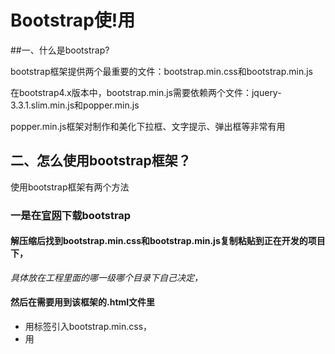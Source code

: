 # Bootstrap使!用

##一、什么是bootstrap?

bootstrap框架提供两个最重要的文件：bootstrap.min.css和bootstrap.min.js

在bootstrap4.x版本中，bootstrap.min.js需要依赖两个文件：jquery-3.3.1.slim.min.js和popper.min.js

popper.min.js框架对制作和美化下拉框、文字提示、弹出框等非常有用

## 二、怎么使用bootstrap框架？

使用bootstrap框架有两个方法

### 一是在[官网](https://getbootstrap.com/)下载bootstrap

#### 解压缩后找到bootstrap.min.css和bootstrap.min.js复制粘贴到正在开发的项目下，

*具体放在工程里面的哪一级哪个目录下自己决定，*

#### 然后在需要用到该框架的.html文件里

- 用<link>标签引入bootstrap.min.css，
- 用<script>标签引入bootstrap.min.js。

> 在引入bootstrap.min.js文件之前必须引入jquery-3.3.1.slim.min.js和popper.min.js（这两个文件需要自行去各自官网下载然后复制粘贴到正在开发的项目的任意位置）

```html
<!doctype html>
<html lang="en">
  <head>
    <!-- Required meta tags -->
    <meta charset="utf-8">
    <meta name="viewport" content="width=device-width, initial-scale=1, shrink-to-fit=no">
 
    <!-- Bootstrap CSS -->
    <link href="css/bootstrap.min.css" rel="stylesheet">
    <!--你自己写的样式文件，尽量不要放在bootstrap.min.css之前-->
    <link href="css/your-style.css" rel="stylesheet"> 
 
  </head>
  <body>
    <h1>Hello, world!</h1>
 
    <!-- jQuery first, then Popper.js, then Bootstrap JS -->
    <!--官方建议这三个<script>标签写在body结束标签之前，三个标签顺序不能搞乱-->
    <script src="js/jquery-3.3.1.slim.min.js"></script>
    <script src="js/popper.min.js"></script>
    <script src="js/bootstrap.min.js"></script>
  </body>
</html>
```

### 二是不需要下载任何文件，使用BootstrapCDN快速地将 Bootstrap 应用到你的项目中

```html
<!doctype html>
<html lang="en">
  <head>
    <!-- Required meta tags -->
    <meta charset="utf-8">
    <meta name="viewport" content="width=device-width, initial-scale=1, shrink-to-fit=no">
 
    <!-- Bootstrap CSS -->
    <link rel="stylesheet" href="https://stackpath.bootstrapcdn.com/bootstrap/4.2.1/css/bootstrap.min.css" integrity="sha384-GJzZqFGwb1QTTN6wy59ffF1BuGJpLSa9DkKMp0DgiMDm4iYMj70gZWKYbI706tWS" crossorigin="anonymous">
 
    <title>Hello, world!</title>
  </head>
  <body>
    <h1>Hello, world!</h1>
 
    <!-- Optional JavaScript -->
    <!-- jQuery first, then Popper.js, then Bootstrap JS -->
    <script src="https://code.jquery.com/jquery-3.3.1.slim.min.js" integrity="sha384-q8i/X+965DzO0rT7abK41JStQIAqVgRVzpbzo5smXKp4YfRvH+8abtTE1Pi6jizo" crossorigin="anonymous"></script>
    <script src="https://cdnjs.cloudflare.com/ajax/libs/popper.js/1.14.6/umd/popper.min.js" integrity="sha384-wHAiFfRlMFy6i5SRaxvfOCifBUQy1xHdJ/yoi7FRNXMRBu5WHdZYu1hA6ZOblgut" crossorigin="anonymous"></script>
    <script src="https://stackpath.bootstrapcdn.com/bootstrap/4.2.1/js/bootstrap.min.js" integrity="sha384-B0UglyR+jN6CkvvICOB2joaf5I4l3gm9GU6Hc1og6Ls7i6U/mkkaduKaBhlAXv9k" crossorigin="anonymous"></script>
  </body>
</html>
```

所有文件会通过http请求自动下载并引入到自己的项目中。

## 三、一些重要的设置

### 1. HTML5 doctype

Bootstrap 要求设置 HTML5 doctype，也就是.html文件需要使用HTML5的声明。如果没有这个设置，你会看到一些奇怪的、不完整的样式，但是只要添加了这个设置就不会出现任何错误了。

```html
<!doctype html>
<html lang="en">
  ...
</html>
```

lang属性可以不用添加。

### 2. 响应式meta标签

Bootstrap 本着 移动设备优先 的策略开发的，

按照这一策略，我们优先为移动设备优化代码，

然后根据每个组件的情况并利用 CSS 媒体查询（CSS media queries）技术为组件设置合适的样式。

> 为了确保在所有设备上能够正确渲染并支持触控缩放，务必将设置 viewport 属性的 meta 标签添加到 <head> 中。

```html
<meta name="viewport" content="width=device-width, initial-scale=1, shrink-to-fit=no">
```

### 3. 盒模型

bootstrap框架内部已经将全局的 box-sizing 值从默认的 content-box 修改为 border-box。

这就确保了 padding 不会影响元素最终的宽度计算，但是这可能会导致第三方组件出现问题，例如 Google 地图和 Google 定制搜索。

所以有的时候需要手动设置回默认值去。怎么设置呢？

```css
.selector-for-some-widget {
  box-sizing: content-box;
}
```

关于box-sizing属性的值，我们可以参考文章：[css的两种盒模型](https://blog.csdn.net/zwkkkk1/article/details/79678177)

### 4. Reboot

为了改善跨浏览器的渲染，我们使用 [Reboot](https://v4.bootcss.com/docs/4.0/content/reboot/) 修正跨浏览器和设备之间的不一致性，同时对常用的 HTML 元素设置统一的效果。

bootstrap4.2.1官方文档：https://getbootstrap.com/docs/4.2/getting-started/introduction/

bootstrap4.x通用的中文文档：https://v4.bootcss.com/docs/4.0/getting-started/introduction/

[bootstrap使用入门（bootstrap4.2.1版本）](https://blog.csdn.net/weixin_41461967/article/details/87095582)